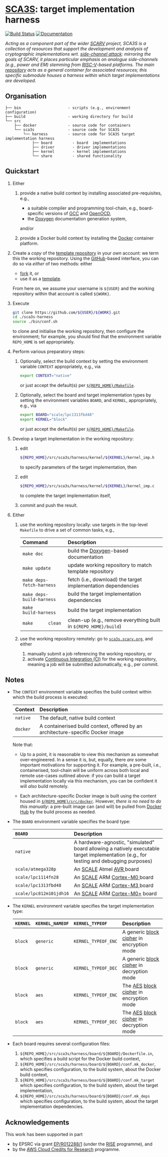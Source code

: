 # [SCA3S](https://github.com/scarv/sca3s): target implementation harness

<!--- -------------------------------------------------------------------- --->

<!--- shield -->
[![Build Status](https://travis-ci.com/scarv/sca3s-harness.svg)](https://travis-ci.com/scarv/sca3s-harness)
[![Documentation](https://codedocs.xyz/scarv/sca3s-harness.svg)](https://codedocs.xyz/scarv/sca3s-harness)
<!--- shield -->

<!--- -------------------------------------------------------------------- --->

*Acting as a component part of the wider
[SCARV](https://www.scarv.org)
project,
SCA3S is a collection of resources that support the development 
and analysis of cryptographic implementations wrt.
[side-channel attack](https://en.wikipedia.org/wiki/Side-channel_attack):
mirroring the goals of SCARV, it places particular emphasis on analogue 
side-channels (e.g., power and EM) stemming from
[RISC-V](https://riscv.org)-based
platforms.
The main
[repository](https://github.com/scarv/sca3s)
acts as a general container for associated resources;
this specific submodule houses
a harness within which target implementations are developed.*

<!--- -------------------------------------------------------------------- --->

## Organisation

```
├── bin                     - scripts (e.g., environment configuration)
├── build                   - working directory for build
└── src
    ├── docker              - source code for containers
    └── sca3s               - source code for SCA3S
        └── harness         - source code for SCA3S target implementation harness
            ├── board         - board  implementations
            ├── driver        - driver implementations
            ├── kernel        - kernel implementations
            └── share         - shared functionality
```

<!--- -------------------------------------------------------------------- --->

## Quickstart

1. Either

   1. provide a native build context by installing 
      associated pre-requisites, e.g.,

      - a suitable
        compiler 
        and 
        programming 
        tool-chain,
        e.g., board-specific versions of
        [GCC](https://gcc.gnu.org)
        and
        [OpenOCD](http://openocd.org),
      - the
        [Doxygen](http://www.doxygen.nl)
        documentation generation system,

      and/or

   2. provide a Docker build context by installing 
      the 
      [Docker](https://www.docker.com)
      container platform.

2. Create a *copy* of the 
   [template repository](https://github.com/scarv/sca3s-harness)
   in your *own* account: we term this the working repository.
   Using the
   [GitHub](https://github.com)-based
   interface, you can do so via *either* of two methods: either

   - [fork](https://help.github.com/en/articles/fork-a-repo) it,
     or
   - use it as a [template](https://help.github.com/en/articles/creating-a-repository-from-a-template).

   From here on, we assume your username is `${USER}` and the 
   working repository within that account is called `${WORK}`.

3. Execute

   ```sh
   git clone https://github.com/${USER}/${WORK}.git
   cd ./sca3s-harness
   source ./bin/conf.sh
   ```

   to clone and initialise the working repository,
   then configure the environment;
   for example, you should find that the environment variable
   `REPO_HOME`
   is set appropriately.

3. Perform various preparatory steps:

   1. Optionally,
      select the
      build context
      by setting the environment variable
      `CONTEXT`
      appropriately,
      e.g., via

      ```sh
      export CONTEXT="native"
      ```
  
      or just accept the default(s) per [`${REPO_HOME}/Makefile`](./Makefile).

   2. Optionally, 
      select the
      board
      and
      target implementation 
      types
      by setting the environment variables
      `BOARD`,
      and
      `KERNEL`,
      appropriately,
      e.g., via

      ```sh
      export BOARD="scale/lpc1313fbd48"
      export KERNEL="block"
      ```

      or just accept the default(s) per [`${REPO_HOME}/Makefile`](./Makefile).

5. Develop a target implementation in the working repository:

   1. edit

      ```sh
      ${REPO_HOME}/src/sca3s/harness/kernel/${KERNEL}/kernel_imp.h
      ```

      to specify parameters of the target implementation, 
      then

   2. edit

      ```sh
      ${REPO_HOME}/src/sca3s/harness/kernel/${KERNEL}/kernel_imp.c
      ```

      to complete the target implementation itself,

   3. commit and push the result.

6. Either

   1. use the working repository  locally:
      use targets in the top-level `Makefile` to drive a set of
      common tasks, e.g.,

      | Command                   | Description
      | :------------------------ | :--------------------------------------------------------------- |
      | `make doc`                | build the [Doxygen](http://www.doxygen.nl)-based documentation   |
      | `make update`             | update working repository to match template repository           |
      | `make deps-fetch-harness` | fetch (i.e., download) the target implementation dependencies    |
      | `make deps-build-harness` | build                  the target implementation dependencies    |
      | `make      build-harness` | build                  the target implementation                 |
      | `make      clean`         | clean-up (e.g., remove everything built in `${REPO_HOME}/build`) |

   2. use the working repository remotely:
      go to
      [`sca3s.scarv.org`](https://sca3s.scarv.org),
      and either

      1. manually submit a job referencing the working repository,
         or
      2. activate
         [Continuous Integration (CI)](https://en.wikipedia.org/wiki/Continuous_integration)
         for the working repository, meaning a job will be submitted 
         automatically, e.g., per commit.

<!--- -------------------------------------------------------------------- --->

## Notes

- The 
  `CONTEXT`
  environment variable specifies the
  build context
  within which the build process is executed:

  | Context              | Description                                                                     |
  | :------------------- | :------------------------------------------------------------------------------ |
  | `native`             | The default, native build context                                               |
  | `docker`             | A containerised build context, offered by an architecture-specific Docker image |

  Note that:

  - Up to a point, it is reasonable to view this mechanism as somewhat
    over-engineered.  In a sense it is, but, equally, there *are* some
    important motivations for supporting it.
    For example, a pre-built, i.e., containerised, tool-chain will be
    uniform across both local and remote use-cases outlined above: if 
    you can build a target implementation locally via this mechanism, 
    you can be confident it will *also* build remotely.

  - Each architecture-specific Docker image is built using 
    the content housed in
    [`${REPO_HOME}/src/docker`](./src/docker).
    However,
    *there is no need to do this manually*: 
    a pre-built image can (and will) be pulled from
    [Docker Hub](https://cloud.docker.com/u/scarv)
    by the build process as needed.

- The 
  `BOARD`
  environment variable specifies the
  board 
  type:

  | `BOARD`                                                                     | Description                                                                                                                                         |
  | :-------------------------------------------------------------------------- | :-------------------------------------------------------------------------------------------------------------------------------------------------- |
  | `native`                                                                    | A hardware-agnostic, "simulated" board allowing a natively executable target implementation (e.g., for testing and debugging purposes)              |
  | `scale/atmega328p`                                                          | An [SCALE](https://github.com/danpage/scale-hw/target/atmega328p)      Atmel [AVR       ](https://en.wikipedia.org/wiki/AVR_microcontrollers) board |
  | `scale/lpc1114fn28`                                                         | An [SCALE](https://github.com/danpage/scale-hw/target/lpc1114fn28)     ARM   [Cortex-M0 ](https://en.wikipedia.org/wiki/ARM_Cortex-M)         board |
  | `scale/lpc1313fbd48`                                                        | An [SCALE](https://github.com/danpage/scale-hw/target/lpc1313fbd48)    ARM   [Cortex-M3 ](https://en.wikipedia.org/wiki/ARM_Cortex-M)         board |
  | `scale/lpc812m101jdh16`                                                     | An [SCALE](https://github.com/danpage/scale-hw/target/lpc812m101jdh16) ARM   [Cortex-M0+](https://en.wikipedia.org/wiki/ARM_Cortex-M)         board |

- The 
  `KERNEL`
  environment variable specifies the
  target implementation 
  type:

  | `KERNEL`                | `KERNEL_NAMEOF`         | `KERNEL_TYPEOF`         | Description                                                                                                                                         |
  | :---------------------- | :---------------------- | :---------------------- | :-------------------------------------------------------------------------------------------------------------------------------------------------- |
  | `block`                 | `generic`               | `KERNEL_TYPEOF_ENC`     | A   generic                                                           [block cipher](https://en.wikipedia.org/wiki/Block_cipher) in encryption mode |
  | `block`                 | `generic`               | `KERNEL_TYPEOF_DEC`     | A   generic                                                           [block cipher](https://en.wikipedia.org/wiki/Block_cipher) in decryption mode |
  | `block`                 | `aes`                   | `KERNEL_TYPEOF_ENC`     | The [AES](https://en.wikipedia.org/wiki/Advanced_Encryption_Standard) [block cipher](https://en.wikipedia.org/wiki/Block_cipher) in encryption mode |
  | `block`                 | `aes`                   | `KERNEL_TYPEOF_DEC`     | The [AES](https://en.wikipedia.org/wiki/Advanced_Encryption_Standard) [block cipher](https://en.wikipedia.org/wiki/Block_cipher) in decryption mode |

- Each 
  board
  requires several configuration files:

  1. `${REPO_HOME}/src/sca3s/harness/board/${BOARD}/Dockerfile.in`,
     which specifies a build script                        for the Docker build context,
  2. `${REPO_HOME}/src/sca3s/harness/board/${BOARD}/conf.mk_docker`,
     which specifies configuration, to the build system, about the Docker build context,
  3. `${REPO_HOME}/src/sca3s/harness/board/${BOARD}/conf.mk_target`
     which specifies configuration, to the build system, about the target implementation,
  4. `${REPO_HOME}/src/sca3s/harness/board/${BOARD}/conf.mk_deps`
     which specifies configuration, to the build system, about the target implementation dependencies.

<!--- -------------------------------------------------------------------- --->

## Acknowledgements

This work has been supported in part 

- by EPSRC via grant 
  [EP/R012288/1](https://gow.epsrc.ukri.org/NGBOViewGrant.aspx?GrantRef=EP/R012288/1) (under the [RISE](https://www.ukrise.org) programme), 
  and 
- by the
  [AWS Cloud Credits for Research](https://aws.amazon.com/research-credits)
  programme.

<!--- -------------------------------------------------------------------- --->
